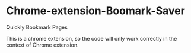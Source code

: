 # Chrome-extension-Boomark-Saver
Quickly Bookmark Pages

This is a chrome extension, so the code will only work correctly in the context of Chrome extension.
